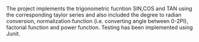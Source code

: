 The project implements the trigonometric fucntion SIN,COS and TAN using the corresponding taylor series and also included the degree to radian conversion, normalization 
function (i.e. converting angle between 0-2PI), factorial function and power function. Testing has been implemented using Junit.